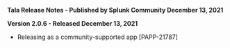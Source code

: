 **Tala Release Notes - Published by Splunk Community December 13, 2021**


**Version 2.0.6 - Released December 13, 2021**

* Releasing as a community-supported app [PAPP-21787]